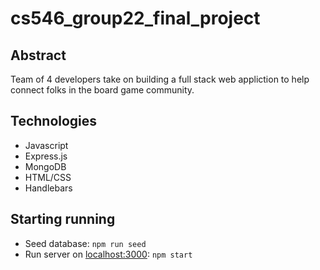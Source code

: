 # cs546_group22_final_project

## Abstract

Team of 4 developers take on building a full stack web appliction to help connect folks in the board game community.

## Technologies

- Javascript
- Express.js
- MongoDB
- HTML/CSS
- Handlebars

## Starting running

- Seed database: `npm run seed`
- Run server on [localhost:3000](http://localhost:3000/): `npm start`
